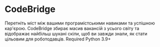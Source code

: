 # CodeBridge
 Перетніть міст між вашими програмістськими навиками та успішною кар'єрою. CodeBridge збирає масив вакансій з усього світу та відображає найбільш шукані скіли, щоб ви завжди знали, як стати цільовим для роботодавців.
 Required Python 3.9+
